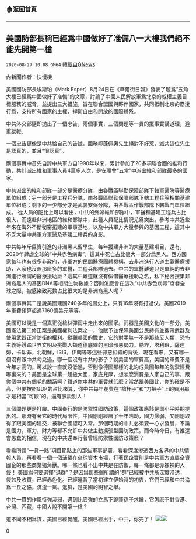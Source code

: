 ###  [:house:返回首頁](https://github.com/ourhimalayas/txt)
---

## 美國防部長稱已經爲中國做好了准備八一大樓我們絕不能先開第一槍
`2020-08-27 10:08 GM64` [轉載自GNews](https://gnews.org/zh-hant/320520/)

內新聞作者：快慢機

美國國防部長埃斯珀（Mark Esper）8月24日在《華爾街日報》發表了題爲“五角大樓已經爲中國做好了准備”的文章，討論了中國人民解放軍爲北京的威權主義目標服務的威脅，並提出三大措施，旨在聯合盟國與夥伴國家，共同抵制北京的霸淩行爲，支持所有國家的主權，捍衛自由和開放的國際體系。

中共外交部隨即抛出了一個忠告，兩個事實，三個問題等一貫的擺事實講道理，避重就輕。

一個忠告更像是中共給自己的告誡，國務卿蓬佩奧先生絕對不好惹，滅共這位先生是認真的，並且“很認真”。

兩個事實中首先自誇中共軍方自1990年以來，累計參加了20多項聯合國的維和行動，共計派出維和軍事人員4萬多人次，是安理會“五常”中派出維和部隊最多的國家。

中共派出的維和部隊一部分是醫療分隊，由各戰區聯勤保障部隊下轄軍醫院等醫療單位組成；另一部分是工程兵分隊，由各戰區聯勤保障部隊下轄工程兵等相關基建單位組成；剩下的一少部分才是武裝安保分隊，由各戰區作戰部隊下轄戰鬥單位組成。
從人員的配比上可以看出，中共的外派維和部隊中，軍醫和基建工程兵占比很大，而遠赴非洲地區的維和部隊中，此種人員配比情況尤爲突出。參考中共近些年來在海外不斷秘密拓建的軍事基地，以及中共軍方大量參與的基因工程，這其中不乏大量中共軍方軍醫及基建工程兵的身影。

中共每年斥巨資引進的非洲黑人留學生，每年援建非洲的大量基建項目，還有，2020年肆虐全球的“中共赤色病毒”，這其中死亡占比很大一部分爲黑人。西方國家每年也有很多非政府，非軍方的民間醫療團體機構，去非洲進行人道主義醫療援助，人家也沒派那麽多的軍醫，工程兵部隊過去。中共的軍醫難道只是單純的去非洲進行所謂的醫療援助麽？這其中難道就沒有假借醫療援助之名，私下秘密搜集非洲裔黑人的基因DNA等相關生物數據？否則怎麽會在這次“中共赤色病毒”席卷全球之際，被感染致死數占比很大的是非洲裔黑人呢？

兩個事實其二是說美國建國240多年的曆史上，只有16年沒有打過仗。美國2019年軍費預算超過7160億美元等等。

美國可以說是一個真正從槍林彈雨中走出來的國家。武器是美國文化的一部分。美國憲法第二修正案是美國權利法案之一，他賦予並保障美國公民持有並攜帶武器及使用武器正當防衛的權利。縱觀美國的戰史，它的對手無一不是那些反人類，恐怖主義等踐踏世界文明及挑戰人類道德底線的黑暗邪惡勢力。納粹，塔利班，薩達姆，卡紮菲，北朝鮮，ISIS，伊朗等等這些邪惡組織的背後，現在看來，又有哪一個沒有跟中共勾兌過，哪一個沒有中共的影子？說美國的軍費高，美國的軍費不是今年才高的，可以說一直就沒低過，否則像德國那樣的北約成員國每年的防禦經費哪裏來的？美國是全球第一超級大國，家底兒厚，想怎麽消費是人家自己的事，跟你個中共有個毛的關系啊？難道你中共的軍費就低麽？當然跟美國比，你的確是不高，但要按照GDP的占比來算，你中共每年花費在“槍杆子”和“刀把子”上的費用那才是相當“可觀”的。還有臉說別人！

三個問題更是打臉。中國奉行的是防禦性國防政策，這個政策應該是鄧小平時期提出的。那時有著它的時代局限性。中國剛剛經曆了十年浩劫，國力孱弱，又剛剛取得了跟美國的建交，被聯合國認可入常。那個時期的中共必須要一心求發展，不論是國力，軍力，財力等都不允許中共做主動擴張型國防政策。而今時今日，有誰還會愚蠢的相信，現在的中共還奉行著曾經防禦性國防政策麽？

看看所謂“一貸一賂“項目節點上的那些軍事部署，看看深度滲透西方各界的中共情報人員，再看看一個一個活躍在全球資本市場，打著民企實則是中共軍方直屬全資國企的那些商業獨角獸。哪一條也看不出中共是在防禦，每一條都是赤裸裸的入侵！
美國爲何要選擇“退群”？是因爲那些個所謂的“群”已經被中共所深度滲透，侵蝕及收買，已經赤色化。已經違背了當初建立伊始時的初衷，它們已經和中共淪爲一丘之貉，沆瀣一氣。退群，是美國的明智之舉。

中共一貫的作風恃強淩弱，遇到比它強的立馬下跪裝孫子求饒，它怎麽不對香港、台灣、西藏，中國人說不開第一槍？

道不同不相爲謀，美國已經覺醒，美國已經出手，中共，你完了！
![](https://s3.amazonaws.com/gnews-media-offload/wp-content/uploads/2020/08/27100344/image0-1-6.jpg)![](https://s3.amazonaws.com/gnews-media-offload/wp-content/uploads/2020/08/27100228/05china01-master1050-1.jpg)


0
